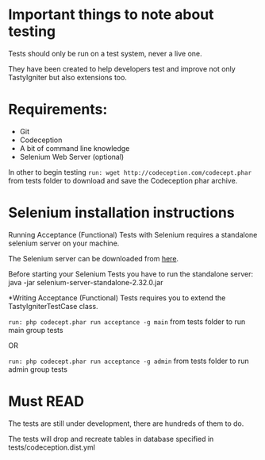 Important things to note about testing
=====================
Tests should only be run on a test system, never a live one.

They have been created to help developers test and improve not only TastyIgniter but also extensions too.

Requirements:
=====================
* Git
* Codeception
* A bit of command line knowledge
* Selenium Web Server (optional)

In other to begin testing `run: wget http://codeception.com/codecept.phar` from tests folder to download and save the Codeception phar archive.


Selenium installation instructions
=====================
Running Acceptance (Functional) Tests with Selenium requires a standalone selenium server on your machine. 

The Selenium server can be downloaded from [here](http://docs.seleniumhq.org/download/). 

Before starting your Selenium Tests you have to run the standalone server: java -jar selenium-server-standalone-2.32.0.jar 

*Writing Acceptance (Functional) Tests requires you to extend the TastyIgniterTestCase class.

`run: php codecept.phar run acceptance -g main` from tests folder to run main group tests

OR

`run: php codecept.phar run acceptance -g admin` from tests folder to run admin group tests

Must READ
=====================
The tests are still under development, there are hundreds of them to do.

The tests will drop and recreate tables in database specified in tests/codeception.dist.yml

